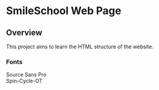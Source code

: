 # SmileSchool Web Page

## Overview
This project aims to learn the HTML structure of the website.

### Fonts
Source Sans Pro \
Spin-Cycle-OT
